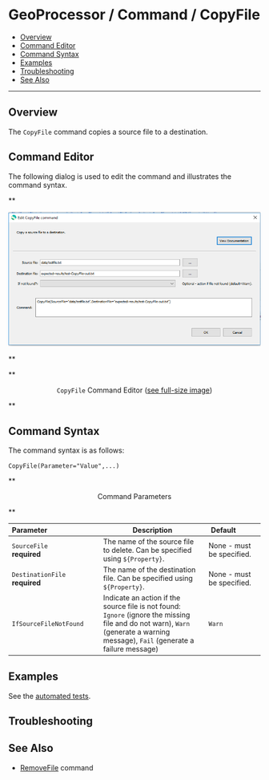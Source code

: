 # GeoProcessor / Command / CopyFile #

*   [Overview](#overview)
*   [Command Editor](#command-editor)
*   [Command Syntax](#command-syntax)
*   [Examples](#examples)
*   [Troubleshooting](#troubleshooting)
*   [See Also](#see-also)

-------------------------

## Overview ##

The `CopyFile` command copies a source file to a destination.

## Command Editor ##

The following dialog is used to edit the command and illustrates the command syntax.

**<p style="text-align: center;">
![CopyFile](CopyFile.png)
</p>**

**<p style="text-align: center;">
`CopyFile` Command Editor (<a href="../CopyFile.png">see full-size image</a>)
</p>**

## Command Syntax ##

The command syntax is as follows:

```text
CopyFile(Parameter="Value",...)
```
**<p style="text-align: center;">
Command Parameters
</p>**

| **Parameter**&nbsp;&nbsp;&nbsp;&nbsp;&nbsp;&nbsp;&nbsp;&nbsp;&nbsp;&nbsp;&nbsp;&nbsp;&nbsp;&nbsp;&nbsp;&nbsp;&nbsp;&nbsp;&nbsp;&nbsp;&nbsp;&nbsp;&nbsp;&nbsp;&nbsp;&nbsp; | **Description** | **Default**&nbsp;&nbsp;&nbsp;&nbsp;&nbsp;&nbsp;&nbsp;&nbsp;&nbsp;&nbsp; |
| --------------|-----------------|----------------- |
| `SourceFile`<br>**required** | The name of the source file to delete.  Can be specified using `${Property}`. | None - must be specified. |
| `DestinationFile`<br>**required** | The name of the destination file.  Can be specified using `${Property}`. | None - must be specified. |
| `IfSourceFileNotFound` | Indicate an action if the source file is not found:  `Ignore` (ignore the missing file and do not warn), `Warn` (generate a warning message), `Fail` (generate a failure message) | `Warn` |

## Examples ##

See the [automated tests](https://github.com/OpenWaterFoundation/owf-app-geoprocessor-python-test/tree/main/test/commands/CopyFile).

## Troubleshooting ##

## See Also ##

*   [RemoveFile](../RemoveFile/RemoveFile.md) command
